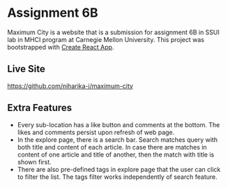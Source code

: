 # Assignment 6B

Maximum City is a website that is a submission for assignment 6B in SSUI lab in MHCI program at Carnegie Mellon University. This project was bootstrapped with [Create React App](https://github.com/facebook/create-react-app).

## Live Site

https://github.com/niharika-j/maximum-city


## Extra Features

- Every sub-location has a like button and comments at the bottom. The likes and comments persist upon refresh of web page.
- In the explore page, there is a search bar. Search matches query with both title and content of each article. In case there are matches in content of one article and title of another, then the match with title is shown first.
- There are also pre-defined tags in explore page that the user can click to filter the list. The tags filter works independently of search feature.
